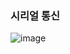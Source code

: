 ### 시리얼 통신
![image](https://user-images.githubusercontent.com/59307414/93214810-97b0dd00-f7a0-11ea-8486-4aa2f33557aa.png)
